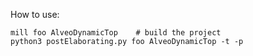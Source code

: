 How to use:

``` shell
mill foo AlveoDynamicTop    # build the project
python3 postElaborating.py foo AlveoDynamicTop -t -p
```